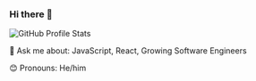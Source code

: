 ### Hi there 👋

![GitHub Profile Stats](https://github-readme-stats.vercel.app/api?username=gotdibbs&show_icons=true&hide=contribs)

💬 Ask me about: JavaScript, React, Growing Software Engineers

😊 Pronouns: He/him

<!--
**gotdibbs/gotdibbs** is a ✨ _special_ ✨ repository because its `README.md` (this file) appears on your GitHub profile.
-->
